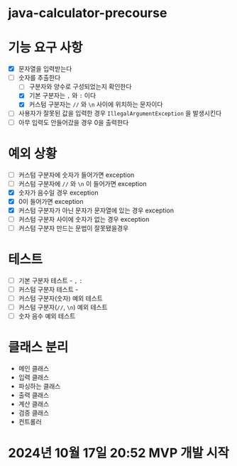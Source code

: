 # java-calculator-precourse

# 기능 요구 사항
- [X] 문자열을 입력받는다
- [ ] 숫자를 추출한다
    - [ ] 구분자와 양수로 구성되었는지 확인한다
    - [X] 기본 구분자는 `,` 와 `:` 이다
    - [X] 커스텀 구분자는 `//` 와 `\n` 사이에 위치하는 문자이다
- [ ] 사용자가 잘못된 값을 입력한 경우 `IllegalArgumentException` 을 발생시킨다
- [ ] 아무 입력도 안들어갔을 경우 0을 출력한다

# 예외 상황
- [ ] 커스텀 구분자에 숫자가 들어가면 exception
- [ ] 커스텀 구분자에 `//` 와 `\n` 이 들어가면 exception
- [x] 숫자가 음수일 경우 exception
- [x] 0이 들어가면 exception
- [x] 커스텀 구분자가 아닌 문자가 문자열에 있는 경우 exception
- [ ] 커스텀 구분자 사이에 숫자가 없는 경우 exception
- [ ] 커스텀 구분자 만드는 문법이 잘못됐을경우

# 테스트
- [ ] 기본 구분자 테스트 - `,` `:`
- [ ] 커스텀 구분자 테스트 -
- [ ] 커스텀 구분자(숫자) 예외 테스트
- [ ] 커스텀 구분자(`//`, `\n`) 예외 테스트
- [ ] 숫자 음수 예외 테스트

# 클래스 분리
- 메인 클래스
- 입력 클래스
- 파싱하는 클래스
- 출력 클래스
- 계산 클래스
- 검증 클래스
- 컨트롤러

# 2024년 10월 17일 20:52 MVP 개발 시작